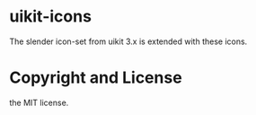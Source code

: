 # uikit-icons
The slender icon-set from uikit 3.x is extended with these icons.
# Copyright and License
the MIT license.
